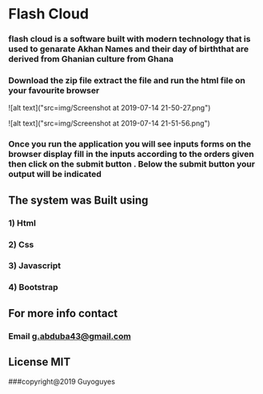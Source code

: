#   Flash Cloud

### flash cloud is a software built with modern technology that is used to genarate Akhan Names and their day of birththat are derived from Ghanian culture from Ghana

### Download the zip file extract the file and run the html file on your favourite browser

![alt text]("src=img/Screenshot at 2019-07-14 21-50-27.png")

![alt text]("src=img/Screenshot at 2019-07-14 21-51-56.png")

### Once you run the application you will see inputs forms on the browser display fill in the inputs according to the orders given then click on the submit button . Below the submit button your output will be indicated

## The system was Built using

### 1) Html
### 2) Css
### 3) Javascript
### 4) Bootstrap

## For more info contact

### Email g.abduba43@gmail.com

## License MIT


###copyright@2019  Guyoguyes